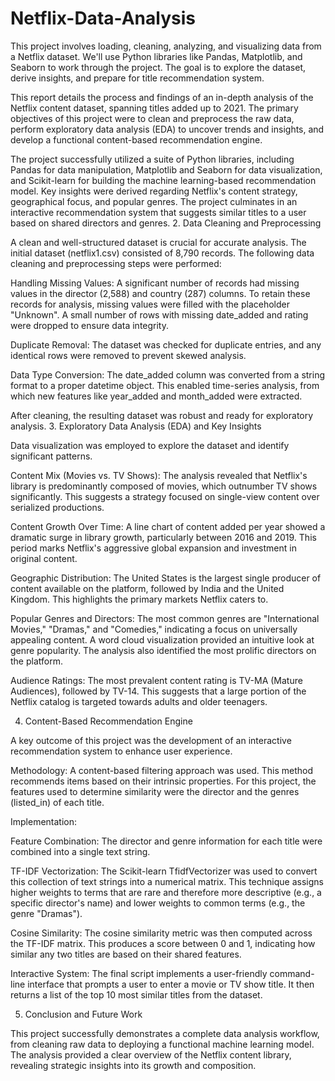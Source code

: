 # Netflix-Data-Analysis
This project involves loading, cleaning, analyzing, and visualizing data from a Netflix dataset. We'll use Python libraries like Pandas, Matplotlib, and Seaborn to work through the project. The goal is to explore the dataset, derive insights, and prepare for title recommendation system.

This report details the process and findings of an in-depth analysis of the Netflix content dataset, spanning titles added up to 2021. The primary objectives of this project were to clean and preprocess the raw data, perform exploratory data analysis (EDA) to uncover trends and insights, and develop a functional content-based recommendation engine.

The project successfully utilized a suite of Python libraries, including Pandas for data manipulation, Matplotlib and Seaborn for data visualization, and Scikit-learn for building the machine learning-based recommendation model. Key insights were derived regarding Netflix's content strategy, geographical focus, and popular genres. The project culminates in an interactive recommendation system that suggests similar titles to a user based on shared directors and genres.
2. Data Cleaning and Preprocessing

A clean and well-structured dataset is crucial for accurate analysis. The initial dataset (netflix1.csv) consisted of 8,790 records. The following data cleaning and preprocessing steps were performed:

   Handling Missing Values: A significant number of records had missing values in the director (2,588) and country (287) columns. To retain these records for analysis, missing values were filled with the placeholder "Unknown". A small number of rows with missing date_added and rating were dropped to ensure data integrity.

   Duplicate Removal: The dataset was checked for duplicate entries, and any identical rows were removed to prevent skewed analysis.

   Data Type Conversion: The date_added column was converted from a string format to a proper datetime object. This enabled time-series analysis, from which new features like year_added and month_added were extracted.

After cleaning, the resulting dataset was robust and ready for exploratory analysis.
3. Exploratory Data Analysis (EDA) and Key Insights

Data visualization was employed to explore the dataset and identify significant patterns.

  Content Mix (Movies vs. TV Shows): The analysis revealed that Netflix's library is predominantly composed of movies, which outnumber TV shows significantly. This suggests a strategy focused on single-view content over serialized productions.

  Content Growth Over Time: A line chart of content added per year showed a dramatic surge in library growth, particularly between 2016 and 2019. This period marks Netflix's aggressive global expansion and investment in original content.

  Geographic Distribution: The United States is the largest single producer of content available on the platform, followed by India and the United Kingdom. This highlights the primary markets Netflix caters to.

  Popular Genres and Directors: The most common genres are "International Movies," "Dramas," and "Comedies," indicating a focus on universally appealing content. A word cloud visualization provided an intuitive look at genre popularity. The analysis also identified the most prolific directors on the platform.

  Audience Ratings: The most prevalent content rating is TV-MA (Mature Audiences), followed by TV-14. This suggests that a large portion of the Netflix catalog is targeted towards adults and older teenagers.

4. Content-Based Recommendation Engine

A key outcome of this project was the development of an interactive recommendation system to enhance user experience.

   Methodology: A content-based filtering approach was used. This method recommends items based on their intrinsic properties. For this project, the features used to determine similarity were the director and the genres (listed_in) of each title.

   Implementation:

   Feature Combination: The director and genre information for each title were combined into a single text string.

   TF-IDF Vectorization: The Scikit-learn TfidfVectorizer was used to convert this collection of text strings into a numerical matrix. This technique assigns higher weights to terms that are rare and therefore more descriptive (e.g., a specific director's name) and lower weights to common terms (e.g., the genre "Dramas").

   Cosine Similarity: The cosine similarity metric was then computed across the TF-IDF matrix. This produces a score between 0 and 1, indicating how similar any two titles are based on their shared features.

   Interactive System: The final script implements a user-friendly command-line interface that prompts a user to enter a movie or TV show title. It then returns a list of the top 10 most similar titles from the dataset.

5. Conclusion and Future Work

This project successfully demonstrates a complete data analysis workflow, from cleaning raw data to deploying a functional machine learning model. The analysis provided a clear overview of the Netflix content library, revealing strategic insights into its growth and composition.
